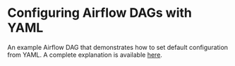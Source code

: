 # Configuring Airflow DAGs with YAML

An example Airflow DAG that demonstrates how to set default configuration from YAML. A complete explanation is available [here](https://donagh.io/configuring-airflow-dags-with-yaml/).
